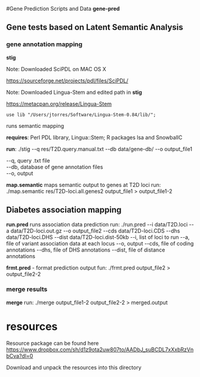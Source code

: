 #Gene Prediction Scripts and Data
**gene-pred**

## Gene tests based on Latent Semantic Analysis

### gene annotation mapping

**stig** 

Note: Downloaded SciPDL on MAC OS X 

https://sourceforge.net/projects/pdl/files/SciPDL/ 

Note: Downloaded Lingua-Stem and edited path in **stig** 

https://metacpan.org/release/Lingua-Stem 

``use lib "/Users/jtorres/Software/Lingua-Stem-0.84/lib/";`` 


runs semantic mapping  

**requires**: Perl PDL library, Lingua::Stem; R packages lsa and SnowballC  

**run**: ./stig --q res/T2D.query.manual.txt --db data/gene-db/ --o output_file1  

--q, query .txt file  
--db, database of gene annotation files  
--o, output  


**map.semantic**
maps semantic output to genes at T2D loci
run: ./map.semantic res/T2D-loci.all.genes2 output_file1 > output_file1-2

## Diabetes association mapping

**run.pred**
runs association data prediction
run: ./run.pred --i data/T2D.loci --a data/T2D-loci.out.gz --o output_file2 --cds data/T2D-loci.CDS --dhs data/T2D-loci.DHS --dist data/T2D-loci.dist-50kb
--i, list of loci to run
--a, file of variant association data at each locus
--o, output
--cds, file of coding annotations
--dhs, file of DHS annotations
--dist, file of distance annotations

**frmt.pred** - format prediction output
fun: ./frmt.pred output_file2 > output_file2-2

### merge results
**merge**
run: ./merge output_file1-2 output_file2-2 > merged.output

# resources
Resource package can be found here
https://www.dropbox.com/sh/d1z9ota2uw807to/AADbJ_suBCDL7xXxbRzVnbCva?dl=0

Download and unpack the resources into this directory
